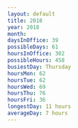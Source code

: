 ```yaml
---
layout: default
title: 2018
year: 2018
month: 
daysInOffice: 39
possibleDays: 61
hoursInOffice: 302
possibleHours: 458
busiestDay: Thursday
hoursMon: 62
hoursTue: 62
hoursWed: 69
hoursThu: 76
hoursFri: 36
longestDay: 11 hours
averageDay: 7 hours
---
```

